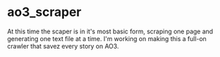 # ao3_scraper

At this time the scaper is in it's most basic form, scraping one page and generating one text file at a time. I'm working on making this a full-on crawler that savez every story on AO3. 

